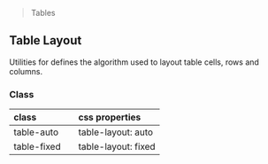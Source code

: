 > Tables

## Table Layout

Utilities for defines the algorithm used to layout table cells, rows and columns.

### Class

| class |  | css properties |
|:--|:--|:--|
| table-auto |  | table-layout: auto |
| table-fixed |  | table-layout: fixed |
